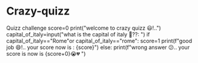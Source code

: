 # Crazy-quizz
Quizz challenge
score=0
print("welcome to crazy quizz 😃!..")
capital_of_italy=input("what is the capital of italy 🫣??: ")
if capital_of_italy=="Rome"or capital_of_italy=="rome":
score=1
print(f"good job 😄!.. your score now is : {score}")
else:
print(f"wrong answer 😕.. your score is now is {score+0}😭💔 ")
